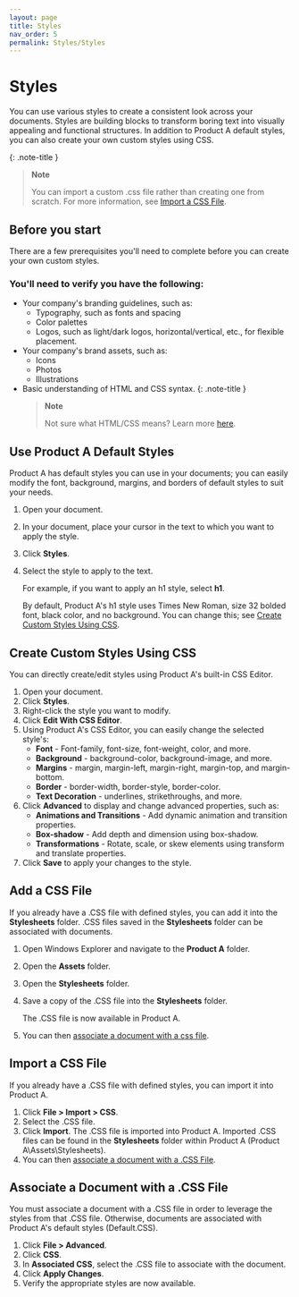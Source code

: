 ```yaml
---
layout: page
title: Styles
nav_order: 5
permalink: Styles/Styles
---
```

# Styles

You can use various styles to create a consistent look across your documents. Styles are building blocks to transform boring text into visually appealing and functional structures. In addition to Product A default styles, you can also create your own custom styles using CSS.

{: .note-title }
>**Note**
>
>You can import a custom .css file rather than creating one from scratch. For more information, see [Import a CSS File](#import-a-css-file).
>

## Before you start

There are a few prerequisites you'll need to complete before you can create your own custom styles.

### You'll need to verify you have the following:

* Your company's branding guidelines, such as:
  * Typography, such as fonts and spacing
  * Color palettes
  * Logos, such as light/dark logos, horizontal/vertical, etc., for flexible placement.
* Your company's brand assets, such as:
  * Icons
  * Photos
  * Illustrations
* Basic understanding of HTML and CSS syntax.
  {: .note-title }
  >**Note** 
  >
  > Not sure what HTML/CSS means? Learn more [here](https://www.w3schools.com/html/html_css.asp).
  > 

## Use Product A Default Styles

Product A has default styles you can use in your documents; you can easily modify the font, background, margins, and borders of default styles to suit your needs.

1. Open your document.
2. In your document, place your cursor in the text to which you want to apply the style.
3. Click **Styles**.
4. Select the style to apply to the text.

    For example, if you want to apply an h1 style, select **h1**.
    
    By default, Product A's h1 style uses Times New Roman, size 32 bolded font, black color, and no background. You can change this; see [Create Custom Styles Using CSS](#create-custom-styles-using-css).

## Create Custom Styles Using CSS

You can directly create/edit styles using Product A's built-in CSS Editor.

1. Open your document.
2. Click **Styles**.
3. Right-click the style you want to modify.
4. Click **Edit With CSS Editor**.
5. Using Product A's CSS Editor, you can easily change the selected style's:
   * **Font** - Font-family, font-size, font-weight, color, and more.
   * **Background** - background-color, background-image, and more.
   * **Margins** - margin, margin-left, margin-right, margin-top, and margin-bottom.
   * **Border** - border-width, border-style, border-color.
   * **Text Decoration** - underlines, strikethroughs, and more.
6. Click **Advanced** to display and change advanced properties, such as:
   * **Animations and Transitions** - Add dynamic animation and transition properties.
   * **Box-shadow** - Add depth and dimension using box-shadow.
   * **Transformations** - Rotate, scale, or skew elements using transform and translate properties.
7. Click **Save** to apply your changes to the style.

## Add a CSS File

If you already have a .CSS file with defined styles, you can add it into the **Stylesheets** folder. .CSS files saved in the **Stylesheets** folder can be associated with documents.

1. Open Windows Explorer and navigate to the **Product A** folder.
2. Open the **Assets** folder.
3. Open the **Stylesheets** folder.
4. Save a copy of the .CSS file into the **Stylesheets** folder.
  
   The .CSS file is now available in Product A.
5. You can then [associate a document with a css file](#associate-a-document-with-a-css-file).

## Import a CSS File

If you already have a .CSS file with defined styles, you can import it into Product A.

1. Click **File > Import > CSS**.
2. Select the .CSS file.
3. Click **Import**.
    The .CSS file is imported into Product A. Imported .CSS files can be found in the **Stylesheets** folder within Product A (Product A\Assets\Stylesheets).
4. You can then [associate a document with a .CSS File](#associate-a-document-with-a-css-file).

## Associate a Document  with a .CSS File
You must associate a document with a .CSS file in order to leverage the styles from that .CSS file. Otherwise, documents are associated with Product A's default styles (Default.CSS).

1. Click **File > Advanced**.
2. Click **CSS**.
3. In **Associated CSS**, select the .CSS file to associate with the document.
4. Click **Apply Changes**.
5. Verify the appropriate styles are now available.
